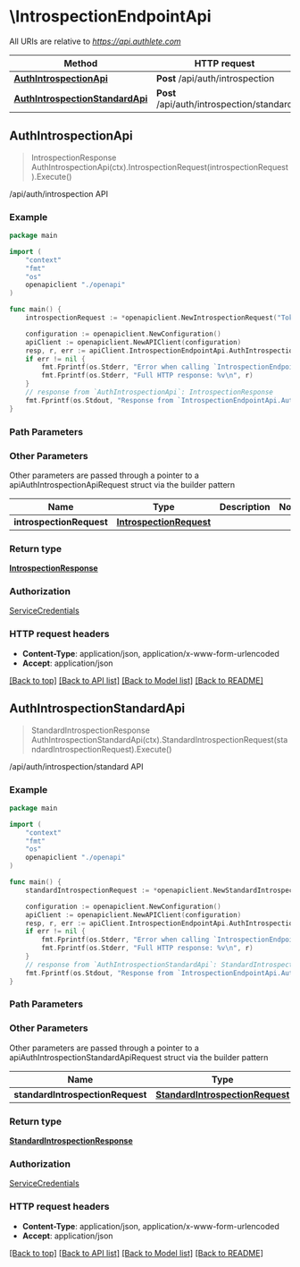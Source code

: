 # \IntrospectionEndpointApi

All URIs are relative to *https://api.authlete.com*

Method | HTTP request | Description
------------- | ------------- | -------------
[**AuthIntrospectionApi**](IntrospectionEndpointApi.md#AuthIntrospectionApi) | **Post** /api/auth/introspection | /api/auth/introspection API
[**AuthIntrospectionStandardApi**](IntrospectionEndpointApi.md#AuthIntrospectionStandardApi) | **Post** /api/auth/introspection/standard | /api/auth/introspection/standard API



## AuthIntrospectionApi

> IntrospectionResponse AuthIntrospectionApi(ctx).IntrospectionRequest(introspectionRequest).Execute()

/api/auth/introspection API



### Example

```go
package main

import (
    "context"
    "fmt"
    "os"
    openapiclient "./openapi"
)

func main() {
    introspectionRequest := *openapiclient.NewIntrospectionRequest("Token_example") // IntrospectionRequest | 

    configuration := openapiclient.NewConfiguration()
    apiClient := openapiclient.NewAPIClient(configuration)
    resp, r, err := apiClient.IntrospectionEndpointApi.AuthIntrospectionApi(context.Background()).IntrospectionRequest(introspectionRequest).Execute()
    if err != nil {
        fmt.Fprintf(os.Stderr, "Error when calling `IntrospectionEndpointApi.AuthIntrospectionApi``: %v\n", err)
        fmt.Fprintf(os.Stderr, "Full HTTP response: %v\n", r)
    }
    // response from `AuthIntrospectionApi`: IntrospectionResponse
    fmt.Fprintf(os.Stdout, "Response from `IntrospectionEndpointApi.AuthIntrospectionApi`: %v\n", resp)
}
```

### Path Parameters



### Other Parameters

Other parameters are passed through a pointer to a apiAuthIntrospectionApiRequest struct via the builder pattern


Name | Type | Description  | Notes
------------- | ------------- | ------------- | -------------
 **introspectionRequest** | [**IntrospectionRequest**](IntrospectionRequest.md) |  | 

### Return type

[**IntrospectionResponse**](IntrospectionResponse.md)

### Authorization

[ServiceCredentials](../README.md#ServiceCredentials)

### HTTP request headers

- **Content-Type**: application/json, application/x-www-form-urlencoded
- **Accept**: application/json

[[Back to top]](#) [[Back to API list]](../README.md#documentation-for-api-endpoints)
[[Back to Model list]](../README.md#documentation-for-models)
[[Back to README]](../README.md)


## AuthIntrospectionStandardApi

> StandardIntrospectionResponse AuthIntrospectionStandardApi(ctx).StandardIntrospectionRequest(standardIntrospectionRequest).Execute()

/api/auth/introspection/standard API



### Example

```go
package main

import (
    "context"
    "fmt"
    "os"
    openapiclient "./openapi"
)

func main() {
    standardIntrospectionRequest := *openapiclient.NewStandardIntrospectionRequest("Parameters_example") // StandardIntrospectionRequest | 

    configuration := openapiclient.NewConfiguration()
    apiClient := openapiclient.NewAPIClient(configuration)
    resp, r, err := apiClient.IntrospectionEndpointApi.AuthIntrospectionStandardApi(context.Background()).StandardIntrospectionRequest(standardIntrospectionRequest).Execute()
    if err != nil {
        fmt.Fprintf(os.Stderr, "Error when calling `IntrospectionEndpointApi.AuthIntrospectionStandardApi``: %v\n", err)
        fmt.Fprintf(os.Stderr, "Full HTTP response: %v\n", r)
    }
    // response from `AuthIntrospectionStandardApi`: StandardIntrospectionResponse
    fmt.Fprintf(os.Stdout, "Response from `IntrospectionEndpointApi.AuthIntrospectionStandardApi`: %v\n", resp)
}
```

### Path Parameters



### Other Parameters

Other parameters are passed through a pointer to a apiAuthIntrospectionStandardApiRequest struct via the builder pattern


Name | Type | Description  | Notes
------------- | ------------- | ------------- | -------------
 **standardIntrospectionRequest** | [**StandardIntrospectionRequest**](StandardIntrospectionRequest.md) |  | 

### Return type

[**StandardIntrospectionResponse**](StandardIntrospectionResponse.md)

### Authorization

[ServiceCredentials](../README.md#ServiceCredentials)

### HTTP request headers

- **Content-Type**: application/json, application/x-www-form-urlencoded
- **Accept**: application/json

[[Back to top]](#) [[Back to API list]](../README.md#documentation-for-api-endpoints)
[[Back to Model list]](../README.md#documentation-for-models)
[[Back to README]](../README.md)

